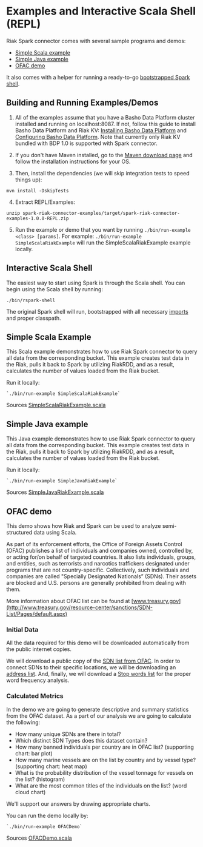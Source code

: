 # Examples and Interactive Scala Shell (REPL)
Riak Spark connector comes with several sample programs and demos:

- [Simple Scala example](#simple-scala-example)
- [Simple Java example](#simple-java-example)
- [OFAC demo](#ofac-demo)

It also comes with a helper for running a ready-to-go [bootstrapped Spark shell](#interactive-scala-shell).
 
## Building and Running Examples/Demos
1. All of the examples assume that you have a Basho Data Platform cluster installed and running on localhost:8087. If not, follow this guide to install Basho Data Platform and Riak KV: [Installing Basho Data Platform](http://docs.basho.com/dataplatform/1.0.0/installing/) and [Configuring Basho Data Platform](http://docs.basho.com/dataplatform/1.0.0/using-dataplatform/configuration/setup-a-cluster/). Note that currently only Riak KV bundled with BDP 1.0 is supported with Spark connector.

2. If you don't have Maven installed, go to the [Maven download page](https://maven.apache.org/download.cgi) and follow the installation instructions for your OS.

3. Then, install the dependencies (we will skip integration tests to speed things up):
```
mvn install -DskipTests
```

4. Extract REPL/Examples:
```
unzip spark-riak-connector-examples/target/spark-riak-connector-examples-1.0.0-REPL.zip
```

5. Run the example or demo that you want by running `./bin/run-example <class> [params]`. For example: `./bin/run-example SimpleScalaRiakExample` will run the SimpleScalaRiakExample example locally.

## Interactive Scala Shell
The easiest way to start using Spark is through the Scala shell. You can begin using the Scala shell by running:
```
./bin/rspark-shell
```

The original Spark shell will run, bootstrapped with all necessary [imports](./src/main/repl/conf/rspark-shell-defaults.scala) and proper classpath. 

## Simple Scala Example
This Scala example demonstrates how to use Riak Spark connector to query all data from the corresponding bucket. 
This example creates test data in the Riak, pulls it back to Spark by utilizing RiakRDD, and as a result, 
calculates the number of values loaded from the Riak bucket.

Run it locally: 
```
`./bin/run-example SimpleScalaRiakExample`
```

Sources [SimpleScalaRiakExample.scala](./src/main/scala/com/basho/riak/spark/examples/SimpleScalaRiakExample.scala)

## Simple Java example
This Java example demonstrates how to use Riak Spark connector to query all data from the corresponding bucket. 
This example creates test data in the Riak, pulls it back to Spark by utilizing RiakRDD, and as a result, 
calculates the number of values loaded from the Riak bucket.

Run it locally: 
```
`./bin/run-example SimpleJavaRiakExample`
```
Sources [SimpleJavaRiakExample.scala](./src/main/java/com/basho/riak/spark/examples/SimpleJavaRiakExample.java)

## OFAC demo
This demo shows how Riak and Spark can be used to analyze semi-structured data using Scala.

As part of its enforcement efforts, the Office of Foreign Assets Control (OFAC) publishes a list of individuals and companies owned, controlled by, or acting for/on behalf of targeted countries. It also lists individuals, groups, and entities, such as terrorists and narcotics traffickers designated under programs that are not country-specific. Collectively, such individuals and companies are called "Specially Designated Nationals” (SDNs). Their assets are blocked and U.S. persons are generally prohibited from dealing with them.

More information about OFAC list can be found at [www.treasury.gov](http://www.treasury.gov/resource-center/sanctions/SDN-List/Pages/default.aspx)

### Initial Data
All the data required for this demo will be downloaded automatically from the public internet copies.

We will download a public copy of the [SDN list from OFAC](http://www.treasury.gov/ofac/downloads/sdn.csv). In order to connect SDNs to their specific locations, we will be downloading an [address list](http://www.treasury.gov/ofac/downloads/add.csv). And, finally, we will download a [Stop words list](https://en.wikipedia.org/wiki/Stop_words) for the proper word frequency analysis.

### Calculated Metrics
In the demo we are going to generate descriptive and summary statistics from the OFAC dataset. As a part of our analysis we are going to calculate the following:

* How many unique SDNs are there in total?
* Which distinct SDN Types does this dataset contain?
* How many banned individuals per country are in OFAC list? (supporting chart: bar plot)
* How many marine vessels are on the list by country and by vessel type? (supporting chart: heat map)
* What is the probability distribution of the vessel tonnage for vessels on the list? (histogram)
* What are the most common titles of the individuals on the list? (word cloud chart)

We'll support our answers by drawing appropriate charts.

You can run the demo locally by:
```
`./bin/run-example OFACDemo`
```

Sources [OFACDemo.scala](./src/main/scala/com/basho/riak/spark/examples/demos/ofac/OFACDemo.scala)
